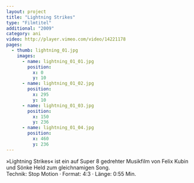 ```yaml
---
layout: project
title: "Lightning Strikes"
type: "Filmtitel"
additional: "2009"
category: ani
video: http://player.vimeo.com/video/14221178
pages:
  - thumb: lightning_01.jpg
    images:
      - name: lightning_01_01.jpg
        position:
          x: 0
          y: 10
      - name: lightning_01_02.jpg
        position:
          x: 295
          y: 10
      - name: lightning_01_03.jpg
        position:
          x: 150
          y: 236
      - name: lightning_01_04.jpg
        position:
          x: 460
          y: 236
---
```

»Lightning Strikes« ist ein auf Super 8 gedrehter Musikfilm von Felix Kubin und Sönke Held zum gleichnamigen Song.  
Technik: Stop Motion · Format: 4:3 · Länge: 0:55 Min.
